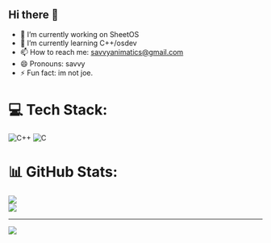 ## Hi there 👋

- 🔭 I’m currently working on SheetOS
- 🌱 I’m currently learning C++/osdev
- 📫 How to reach me: savvyanimatics@gmail.com
- 😄 Pronouns: savvy
- ⚡ Fun fact: im not joe.

# 💻 Tech Stack:
![C++](https://img.shields.io/badge/c++-%2300599C.svg?style=for-the-badge&logo=c%2B%2B&logoColor=white) ![C](https://img.shields.io/badge/c-%2300599C.svg?style=for-the-badge&logo=c&logoColor=white)
# 📊 GitHub Stats:
<!-- [](https://github-readme-stats.vercel.app/api?username=savvy3653&theme=dark&hide_border=false&include_all_commits=false&count_private=false)<br/> -->
![](https://nirzak-streak-stats.vercel.app/?user=savvy3653&theme=dark&hide_border=false)<br/>
![](https://github-readme-stats.vercel.app/api/top-langs/?username=savvy3653&theme=dark&hide_border=false&include_all_commits=false&count_private=false&layout=compact)

---
[![](https://visitcount.itsvg.in/api?id=savvy3653&icon=0&color=0)](https://visitcount.itsvg.in)

<!-- Proudly created with GPRM ( https://gprm.itsvg.in ) -->
